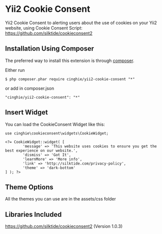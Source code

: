 Yii2 Cookie Consent
===================

Yii2 Cookie Consent to alerting users about the use of cookies on your Yii2 website, 
using Cookie Consent Script: https://github.com/silktide/cookieconsent2

Installation Using Composer
-----------------

The preferred way to install this extension is through [composer](http://getcomposer.org/download/).

Either run

```
$ php composer.phar require cinghie/yii2-cookie-consent "*"
```

or add in composer.json

```
"cinghie/yii2-cookie-consent": "*"
```

Insert Widget
-----------------

You can load the CookieConsent Widget like this:

```
use cinghie\cookieconsent\widgets\CookieWidget;

<?= CookieWidget::widget( [ 
        'message' => 'This website uses cookies to ensure you get the best experience on our website.',
		'dismiss' => 'Got It',
        'learnMore' => 'More info',
		'link' => 'http://silktide.com/privacy-policy',
		'theme' => 'dark-bottom'
] ); ?>
```

Theme Options
-----------------

All the themes you can use are in the assets/css folder

Libraries Included
-----------------

https://github.com/silktide/cookieconsent2 (Version 1.0.3)
